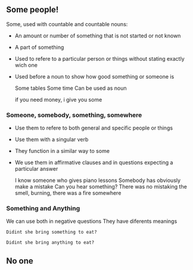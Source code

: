 ## Some people!
Some, used with countable and countable nouns:
- An amount or number of something that is not started or not known
- A part of something
- Used to refere to a particular person or things without stating exactly wich one
- Used before a noun to show how good something or someone is

	Some tables
	Some time
Can be used as noun

	if you need money, i give you some

### Someone, somebody, something, somewhere
- Use them to refere to both general and specific people or things
- Use them with a singular verb
- They function in a similar way to some
- We use them in affirmative clauses and in questions expecting a particular answer

	I know someone who gives piano lessons
	Somebody has obviously make a mistake
	Can you hear something?
	There was no mistaking the smell, burning, there was a fire somewhere 

### Something and Anything
We can use both in negative questions
They have diferents meanings

	Didint she bring something to eat?
		
	Didint she bring anything to eat?


## No one
